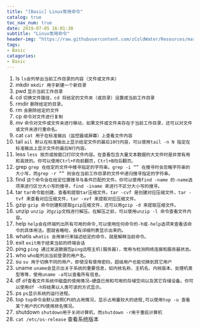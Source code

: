 ```yaml
---
title: "[Basic] Linux常用命令"
catalog: true
toc_nav_num: true
date: 2019-07-05 16:01:30
subtitle: "Linux常用命令"
header-img: "https://raw.githubusercontent.com/zColdWater/Resources/master/Images/camper.jpg"
tags:
- Basic
catagories:
- Basic
---
```


1. ls `ls会列举出当前工作目录的内容（文件或文件夹）`
2. mkdir `mkdir 用于新建一个新目录`
3. pwd `显示当前工作目录`
4. cd `切换文件路径，cd 将给定的文件夹（或目录）设置成当前工作目录`
5. rmdir `删除给定的目录。`
6. rm `会删除给定的文件`
7. cp `命令对文件进行复制`
8. mv `命令对文件或文件夹进行移动，如果文件或文件夹存在于当前工作目录，还可以对文件或文件夹进行重命名。`
9. cat `cat 用于在标准输出（监控器或屏幕）上查看文件内容`
10. tail `ail 默认在标准输出上显示给定文件的最后10行内容，可以使用tail -n N 指定在标准输出上显示文件的最后N行内容。`
11. less `less 按页或按窗口打印文件内容。在查看包含大量文本数据的大文件时是非常有用和高效的。你可以使用Ctrl+F向前翻页，Ctrl+B向后翻页。`
12. grep `grep 在给定的文件中搜寻指定的字符串。grep -i “” 在搜寻时会忽略字符串的大小写，而grep -r “” 则会在当前工作目录的文件中递归搜寻指定的字符串。`
13. find `这个命令会在给定位置搜寻与条件匹配的文件。你可以使用find -name 的-name选项来进行区分大小写的搜寻，find -iname 来进行不区分大小写的搜寻。`
14. tar `tar命令能创建、查看和提取tar压缩文件。tar -cvf 是创建对应压缩文件，tar -tvf 来查看对应压缩文件，tar -xvf 来提取对应压缩文件。`
15. gzip `gzip 命令创建和提取gzip压缩文件，还可以用gzip -d 来提取压缩文件。`
16. unzip `unzip 对gzip文档进行解压。在解压之前，可以使用unzip -l 命令查看文件内容。`
17. help `help会在终端列出所有可用的命令,可以使用任何命令的-h或-help选项来查看该命令的具体用法。图就省略啦，会有详细列表显示出来的。`
18. whatis `whatis 会用单行来描述给定的命令，就是解释当前命令。`
19. exit `exit用于结束当前的终端会话`
20. ping `ping 通过发送数据包ping远程主机(服务器)，常用与检测网络连接和服务器状态。`
21. who `who能列出当前登录的用户名。`
22. su `su 用于切换不同的用户。即使没有使用密码，超级用户也能切换到其它用户`
23. uname `uname会显示出关于系统的重要信息，如内核名称、主机名、内核版本、处理机类型等等，使用uname -a可以查看所有信息。`
24. df `df查看文件系统中磁盘的使用情况–硬盘已用和可用的存储空间以及其它存储设备。你可以使用df -h将结果以人类可读的方式显示。`
25. ps `ps显示系统的运行进程。`
26. top `top命令会默认按照CPU的占用情况，显示占用量较大的进程,可以使用top -u 查看某个用户的CPU使用排名情况。`
27. shutdown `shutdown用于关闭计算机，而shutdown -r用于重启计算机`  
28. `cat /etc/os-release` 查看系统版本  




